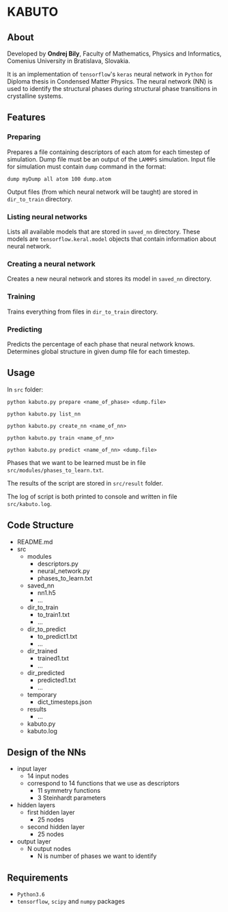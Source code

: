 # KABUTO
## About
Developed by **Ondrej Bily**, Faculty of Mathematics, Physics and Informatics, Comenius University in Bratislava, Slovakia. 

It is an implementation of `tensorflow`'s `keras` neural network in `Python` for Diploma thesis in Condensed Matter Physics. The neural network (NN) is used to identify the structural phases during structural phase transitions in crystalline systems. 

## Features

### Preparing
Prepares a file containing descriptors of each atom for each timestep of simulation. Dump file must be an output of the `LAMMPS` simulation. Input file for simulation must contain `dump` command in the format:

    dump myDump all atom 100 dump.atom
    
Output files (from which neural network will be taught) are stored in `dir_to_train` directory.

### Listing neural networks
Lists all available models that are stored in `saved_nn` directory. These models are `tensorflow.keral.model` objects that contain information about neural network. 

### Creating a neural network
Creates a new neural network and stores its model in `saved_nn` directory.

### Training
Trains everything from files in `dir_to_train` directory.

### Predicting
Predicts the percentage of each phase that neural network knows. Determines global structure in given dump file for each timestep. 

## Usage
In `src` folder:

    python kabuto.py prepare <name_of_phase> <dump.file>
    
    python kabuto.py list_nn
    
    python kabuto.py create_nn <name_of_nn>
    
    python kabuto.py train <name_of_nn>
    
    python kabuto.py predict <name_of_nn> <dump.file>
    
Phases that we want to be learned must be in file `src/modules/phases_to_learn.txt`.

The results of the script are stored in `src/result` folder.

The log of script is both printed to console and written in file `src/kabuto.log`. 
  
 ## Code Structure
 * README.md
 * src
     * modules
         * descriptors.py
         * neural_network.py
         * phases_to_learn.txt
     * saved_nn
         * nn1.h5
         * ...
     * dir_to_train
         * to_train1.txt
         * ...
     * dir_to_predict
         * to_predict1.txt
         * ...
     * dir_trained
         * trained1.txt
         * ...
     * dir_predicted
         * predicted1.txt
         * ...
     * temporary
         * dict_timesteps.json
     * results
         * ...
     * kabuto.py
     * kabuto.log
     
## Design of the NNs
* input layer
	* 14 input nodes
	* correspond to 14 functions that we use as descriptors
		* 11 symmetry functions
		* 3 Steinhardt parameters
* hidden layers
	* first hidden layer
		* 25 nodes
	* second hidden layer
		* 25 nodes
* output layer
	* N output nodes
		* N is number of phases we want to identify
  
## Requirements
* `Python3.6`
* `tensorflow`, `scipy` and `numpy` packages